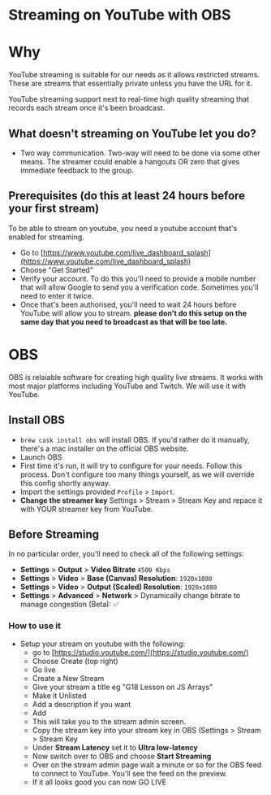 # Streaming on YouTube with OBS

# Why

YouTube streaming is suitable for our needs as it allows restricted streams. These are streams that essentially private unless you have the URL for it.

YouTube streaming support next to real-time high quality streaming that records each stream once it's been broadcast.

## What doesn't streaming on YouTube let you do?

* Two way communication. Two-way will need to be done via some other means.  The streamer could enable a hangouts OR zero that gives immediate feedback to the group.


## Prerequisites (do this at least 24 hours before your first stream)

To be able to stream on youtube, you need a youtube account that's enabled for streaming.

* Go to [https://www.youtube.com/live_dashboard_splash](https://www.youtube.com/live_dashboard_splash)
* Choose "Get Started"
* Verify your account. To do this you'll need to provide a mobile number that will allow Google to send you a verification code. Sometimes you'll need to enter it twice. 
* Once that's been authorised, you'll need to wait 24 hours before YouTube will allow you to stream. **please don't do this setup on the same day that you need to broadcast as that will be too late.**


# OBS

OBS is relaiable software for creating high quality live streams. It works with most major platforms including YouTube and Twitch. We will use it with YouTube.

## Install OBS

* `brew cask install obs` will install OBS. If you'd rather do it manually, there's a mac installer on the official OBS website.
* Launch OBS
* First time it's run, it will try to configure for your needs. Follow this process. Don't configure too many things yourself, as we will override this config shortly anyway.
* Import the settings provided `Profile` > `Import`.
* **Change the streamer key** Settings > Stream > Stream Key and repace it with YOUR streamer key from YouTube.


## Before Streaming
In no particular order, you'll need to check all of the following settings:

* **Settings** > **Output** > **Video Bitrate** `4500 Kbps`
* **Settings** > **Video** > **Base (Canvas) Resolution**: `1920x1080`
* **Settings** > **Video** > **Output (Scaled) Resolution**: `1920x1080`
* **Settings** > **Advanced** > **Network** > Dynamically change bitrate to manage congestion (Beta): ✅


### How to use it

* Setup your stream on youtube with the following:
  * go to [https://studio.youtube.com/](https://studio.youtube.com/)
  * Choose Create (top right)
  * Go live
  * Create a New Stream
  * Give your stream a title eg "G18 Lesson on JS Arrays"
  * Make it Unlisted
  * Add a description if you want
  * Add
  * This will take you to the stream admin screen.
  * Copy the stream key into your stream key in OBS (Settings > Stream > Stream Key
  * Under **Stream Latency** set it to **Ultra low-latency**
  * Now switch over to OBS and choose **Start Streaming**
  * Over on the stream admin page wait a minute or so for the OBS feed to connect to YouTube. You'll see the feed on the preview.
  * If it all looks good you can now GO LIVE
